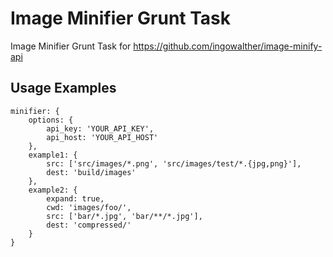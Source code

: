 Image Minifier Grunt Task
==============

Image Minifier Grunt Task for https://github.com/ingowalther/image-minify-api

Usage Examples
--------------

```
minifier: {
    options: {
        api_key: 'YOUR_API_KEY',
        api_host: 'YOUR_API_HOST'
    },
    example1: {
        src: ['src/images/*.png', 'src/images/test/*.{jpg,png}'],
        dest: 'build/images'
    },
    example2: {
        expand: true,
        cwd: 'images/foo/',
        src: ['bar/*.jpg', 'bar/**/*.jpg'],
        dest: 'compressed/'
    }
}
```
